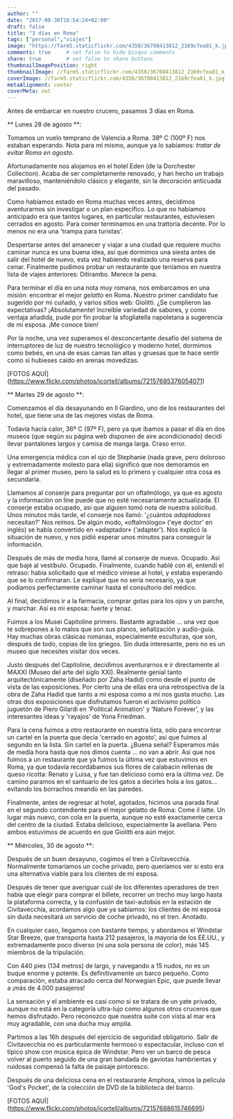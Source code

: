```yaml
---
author: ""
date: "2017-08-30T18:54:24+02:00"
draft: false
title: "3 días en Roma"
tags: ["personal","viajes"]
image: "https://farm5.staticflickr.com/4350/36708413812_2169cfea81_k.jpg"
comments: true     # set false to hide Disqus comments
share: true        # set false to share buttons
thumbnailImagePosition: right
thumbnailImage: //farm5.staticflickr.com/4350/36708413812_2169cfea81_k.jpg
coverImage: //farm5.staticflickr.com/4350/36708413812_2169cfea81_k.jpg
metaAlignment: center
coverMeta: out
---
```


Antes de embarcar en nuestro crucero, pasamos 3 días en Roma.

<!--more-->

** Lunes 28 de agosto **:

Tomamos un vuelo temprano de Valencia a Roma. 38º C (100º F) nos estaban esperando. Nota para mí mismo, aunque ya lo sabíamos: *tratar de evitar Roma en agosto*.

Afortunadamente nos alojamos en el hotel Eden (de la Dorchester Collection). Acaba de ser completamente renovado, y han hecho un trabajo maravilloso, manteniéndolo clásico y elegante, sin la decoración anticuada del pasado.

Como habíamos estado en Roma muchas veces antes, decidimos aventurarnos sin investigar o un plan específico. Lo que no habíamos anticipado era que tantos lugares, en particular restaurantes, estuviesen cerrados en agosto. Para comer terminamos en una trattoria decente. Por lo menos no era una 'trampa para turistas'.

Despertarse antes del amanecer y viajar a una ciudad que requiere mucho caminar nunca es una buena idea, así que dormimos una siesta antes de salir del hotel de nuevo, esta vez habiendo realizado una reserva para cenar. Finalmente pudimos probar un restaurante que teníamos en nuestra lista de viajes anteriores: Ditirambo. Merece la pena.

Para terminar el día en una nota muy romana, nos embarcamos en una misión: encontrar el mejor *gelatto* en Roma. Nuestro primer candidato fue sugerido por mi cuñado, y varios sitios web: Giolitti. ¿Se cumplieron las expectativas? ¡Absolutamente! Increíble variedad de sabores, y como ventaja añadida, pude por fin probar la sfogliatella napoletana a sugerencia de mi esposa. ¡Me conoce bien!

Por la noche, una vez superamos el desconcertante desafío del sistema de interruptores de luz de nuestro tecnológico y moderno hotel, dormimos como bebés, en una de esas camas tan altas y gruesas que te hace sentir como si hubieses caído en arenas movedizas.

[FOTOS AQUÍ] (https://www.flickr.com/photos/jcortell/albums/72157685376054071)

** Martes 29 de agosto **:

Comenzamos el día desayunando en Il Giardino, uno de los restaurantes del hotel, que tiene una de las mejores vistas de Roma.

Todavía hacía calor, 36º C (97º F), pero ya que íbamos a pasar el día en dos museos (que según su página web disponen de aire acondicionado) decidí llevar pantalones largos y camisa de manga larga. Craso error.

Una emergencia médica con el ojo de Stephanie (nada grave, pero doloroso y extremadamente molesto para ella) significó que nos demoramos en llegar al primer museo, pero la salud es lo primero y cualquier otra cosa es secundaria.

Llamamos al conserje para preguntar por un oftalmólogo, ya que es agosto y la información on line puede que no esté necesariamente actualizada. El conserje estaba ocupado, así que alguien tomó nota de nuestra solicitud. Unos minutos más tarde, el conserje nos llamó: '¿cuántos *adaptadores* necesitan?' Nos reímos. De algún modo, «oftalmólogo» ('eye doctor' en inglés) se había convertido en «adaptador» ('adapter'). Nos explicó la situación de nuevo, y nos pidió esperar unos minutos para conseguir la información.

Después de más de media hora, llamé al conserje de nuevo. Ocupado. Así que bajé al vestíbulo. Ocupado. Finalmente, cuando hablé con él, entendí el retraso: había solicitado que el médico viniese al hotel, y estaba esperando que se lo confirmaran. Le expliqué que no sería necesario, ya que podíamos perfectamente caminar hasta el consultorio del médico.

Al final, decidimos ir a la farmacia, comprar gotas para los ojos y un parche, y marchar. Así es mi esposa: fuerte y tenaz.

Fuimos a los Musei Capitoline primero. Bastante agradable ... una vez que te sobrepones a lo malos que son sus planos, señalización y audio-guía. Hay muchas obras clásicas romanas, especialmente esculturas, que son, después de todo, copias de los griegos. Sin duda interesante, pero no es un museo que necesites visitar dos veces.

Justo después del Capitoline, decidimos aventurarnos e ir directamente al MAXXI (Museo del arte del siglo XXI). Realmente genial tanto arquitectónicamente (diseñado por Zaha Hadid) como desde el punto de vista de las exposiciones. Por cierto una de ellas era una retrospectiva de la obra de Zaha Hadid que tanto a mi esposa como a mí nos gusta mucho. Las otras dos exposiciones que disfrutamos fueron el activismo político juguetón de Piero Gilardi en 'Political Animation' y 'Nature Forever', y las interesantes ideas y 'rayajos' de Yona Friedman.

Para la cena fuimos a otro restaurante en nuestra lista, sólo para encontrar un cartel en la puerta que decía 'cerrado en agosto', así que fuimos al segundo en la lista. Sin cartel en la puerta. ¿Buena señal? Esperamos más de media hora hasta que nos dimos cuenta ... no van a abrir. Así que nos fuimos a un restaurante que ya fuimos la última vez que estuvimos en Roma, ya que todavía recordábamos sus flores de calabacín rellenas de queso ricotta: Renato y Luisa, y fue tan delicioso como era la última vez. De camino paramos en el santuario de los gatos a decirles hola a los gatos... evitando los borrachos meando en las paredes.

Finalmente, antes de regresar al hotel, agotados, hicimos una parada final en el segundo contendiente para el mejor gelatto de Roma: Come il latte. Un lugar más nuevo, con cola en la puerta, aunque no esté exactamente cerca del centro de la ciudad. Estaba delicioso, especialmente la avellana. Pero ambos estuvimos de acuerdo en que Giolitti era aún mejor.

<div id="flickrembed"></div><div style="position:absolute; top:-70px; display:block; text-align:center; z-index:-1;"></div><script src='https://flickrembed.com/embed_v2.js.php?source=flickr&layout=responsive&input=www.flickr.com/photos/jcortell/albums/72157688302095905&sort=5&by=album&theme=default&scale=fill&limit=100&skin=default&autoplay=true'></script>

** Miércoles, 30 de agosto **:

Después de un buen desayuno, cogimos el tren a Civitavecchia. Normalmente tomaríamos un coche privado, pero queríamos ver si esto era una alternativa viable para los clientes de mi esposa.

Después de tener que averiguar cuál de los diferentes operadores de tren había que elegir para comprar el billete, recorrer un trecho muy largo hasta la plataforma correcta, y la confusión de taxi-autobús en la estación de Civitavecchia, acordamos algo que ya sabíamos: los clientes de mi esposa sin duda necesitará un servicio de coche privado, no el tren. Anotado.

En cualquier caso, llegamos con bastante tiempo, y abordamos el Windstar Star Breeze, que transporta hasta 212 pasajeros, la mayoría de los EE.UU., y extremadamente poco diverso (ni una sola persona de color), más 145 miembros de la tripulación.

Con 440 pies (134 metros) de largo, y navegando a 15 nudos, no es un buque enorme y potente. Es definitivamente un barco pequeño. Como comparación, estaba atracado cerca del Norwegian Epic, que puede llevar a ¡más de 4.000 pasajeros!

La sensación y el ambiente es casi como si se tratara de un yate privado, aunque no está en la categoría ultra-lujo como algunos otros cruceros que hemos disfrutado. Pero reconozco que nuestra suite con vista al mar era muy agradable, con una ducha muy amplia.

Partimos a las 16h después del ejercicio de seguridad obligatorio. Salir de Civitavecchia no es particularmente hermoso o espectacular, incluso con el típico show con música épica de Windstar. Pero ver un barco de pesca volver al puerto seguido de una gran bandada de gaviotas hambrientas y ruidosas compensó la falta de paisaje pintoresco.

Después de una deliciosa cena en el restaurante Amphora, vimos la película 'God's Pocket', de la colección de DVD de la biblioteca del barco.

[FOTOS AQUÍ] (https://www.flickr.com/photos/jcortell/albums/72157688615746695)